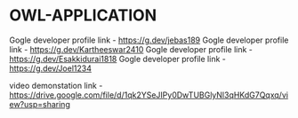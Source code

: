 # OWL-APPLICATION

Gogle developer profile link - https://g.dev/jebas189
Gogle developer profile link - https://g.dev/Kartheeswar2410
Gogle developer profile link - https://g.dev/Esakkidurai1818
Gogle developer profile link - https://g.dev/Joel1234


video demonstation link - https://drive.google.com/file/d/1qk2YSeJIPy0DwTUBGlyNl3qHKdG7Qqxq/view?usp=sharing
